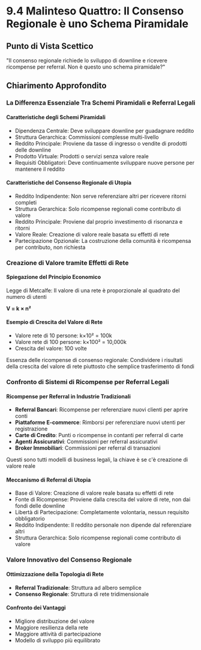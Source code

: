 # 9.4 Malinteso Quattro: Il Consenso Regionale è uno Schema Piramidale

## Punto di Vista Scettico
"Il consenso regionale richiede lo sviluppo di downline e ricevere ricompense per referral. Non è questo uno schema piramidale?"

## Chiarimento Approfondito

### La Differenza Essenziale Tra Schemi Piramidali e Referral Legali

#### Caratteristiche degli Schemi Piramidali
- Dipendenza Centrale: Deve sviluppare downline per guadagnare reddito
- Struttura Gerarchica: Commissioni complesse multi-livello
- Reddito Principale: Proviene da tasse di ingresso o vendite di prodotti delle downline
- Prodotto Virtuale: Prodotti o servizi senza valore reale
- Requisiti Obbligatori: Deve continuamente sviluppare nuove persone per mantenere il reddito

#### Caratteristiche del Consenso Regionale di Utopia
- Reddito Indipendente: Non serve referenziare altri per ricevere ritorni completi
- Struttura Gerarchica: Solo ricompense regionali come contributo di valore
- Reddito Principale: Proviene dal proprio investimento di risonanza e ritorni
- Valore Reale: Creazione di valore reale basata su effetti di rete
- Partecipazione Opzionale: La costruzione della comunità è ricompensa per contributo, non richiesta

### Creazione di Valore tramite Effetti di Rete

#### Spiegazione del Principio Economico
Legge di Metcalfe: Il valore di una rete è proporzionale al quadrato del numero di utenti

**V = k × n²**

#### Esempio di Crescita del Valore di Rete
- Valore rete di 10 persone: k×10² = 100k
- Valore rete di 100 persone: k×100² = 10,000k
- Crescita del valore: 100 volte

Essenza delle ricompense di consenso regionale: Condividere i risultati della crescita del valore di rete piuttosto che semplice trasferimento di fondi

### Confronto di Sistemi di Ricompense per Referral Legali

#### Ricompense per Referral in Industrie Tradizionali
- **Referral Bancari**: Ricompense per referenziare nuovi clienti per aprire conti
- **Piattaforme E-commerce**: Rimborsi per referenziare nuovi utenti per registrazione
- **Carte di Credito**: Punti o ricompense in contanti per referral di carte
- **Agenti Assicurativi**: Commissioni per referral assicurativi
- **Broker Immobiliari**: Commissioni per referral di transazioni

Questi sono tutti modelli di business legali, la chiave è se c'è creazione di valore reale

#### Meccanismo di Referral di Utopia
- Base di Valore: Creazione di valore reale basata su effetti di rete
- Fonte di Ricompense: Proviene dalla crescita del valore di rete, non dai fondi delle downline
- Libertà di Partecipazione: Completamente volontaria, nessun requisito obbligatorio
- Reddito Indipendente: Il reddito personale non dipende dal referenziare altri
- Struttura Gerarchica: Solo ricompense regionali come contributo di valore

### Valore Innovativo del Consenso Regionale

#### Ottimizzazione della Topologia di Rete
- **Referral Tradizionale**: Struttura ad albero semplice
- **Consenso Regionale**: Struttura di rete tridimensionale

#### Confronto dei Vantaggi
- Migliore distribuzione del valore
- Maggiore resilienza della rete
- Maggiore attività di partecipazione
- Modello di sviluppo più equilibrato